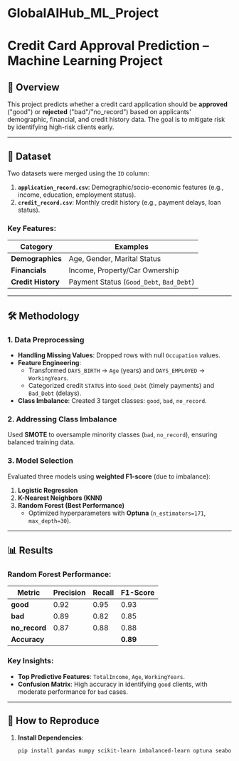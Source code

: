 # GlobalAIHub_ML_Project
# Credit Card Approval Prediction – Machine Learning Project

## 📌 Overview
This project predicts whether a credit card application should be **approved** ("good") or **rejected** ("bad"/"no_record") based on applicants' demographic, financial, and credit history data. The goal is to mitigate risk by identifying high-risk clients early.

---

## 📂 Dataset
Two datasets were merged using the `ID` column:
1. **`application_record.csv`**: Demographic/socio-economic features (e.g., income, education, employment status).
2. **`credit_record.csv`**: Monthly credit history (e.g., payment delays, loan status).

### Key Features:
| Category              | Examples                          |
|-----------------------|-----------------------------------|
| **Demographics**      | Age, Gender, Marital Status      |
| **Financials**        | Income, Property/Car Ownership   |
| **Credit History**    | Payment Status (`Good_Debt`, `Bad_Debt`) |

---

## 🛠️ Methodology

### 1. Data Preprocessing
- **Handling Missing Values**: Dropped rows with null `Occupation` values.
- **Feature Engineering**:
  - Transformed `DAYS_BIRTH` → `Age` (years) and `DAYS_EMPLOYED` → `WorkingYears`.
  - Categorized credit `STATUS` into `Good_Debt` (timely payments) and `Bad_Debt` (delays).
- **Class Imbalance**: Created 3 target classes: `good`, `bad`, `no_record`.

### 2. Addressing Class Imbalance
Used **SMOTE** to oversample minority classes (`bad`, `no_record`), ensuring balanced training data.

### 3. Model Selection
Evaluated three models using **weighted F1-score** (due to imbalance):
1. **Logistic Regression**
2. **K-Nearest Neighbors (KNN)**
3. **Random Forest (Best Performance)**  
   - Optimized hyperparameters with **Optuna** (`n_estimators=171`, `max_depth=30`).

---

## 📊 Results
### Random Forest Performance:
| Metric       | Precision | Recall | F1-Score |
|--------------|-----------|--------|----------|
| **good**     | 0.92      | 0.95   | 0.93     |
| **bad**      | 0.89      | 0.82   | 0.85     |
| **no_record**| 0.87      | 0.88   | 0.88     |
| **Accuracy** |           |        | **0.89** |

### Key Insights:
- **Top Predictive Features**: `TotalIncome`, `Age`, `WorkingYears`.
- **Confusion Matrix**: High accuracy in identifying `good` clients, with moderate performance for `bad` cases.

---

## 🚀 How to Reproduce
1. **Install Dependencies**:
   ```bash
   pip install pandas numpy scikit-learn imbalanced-learn optuna seaborn matplotlib

